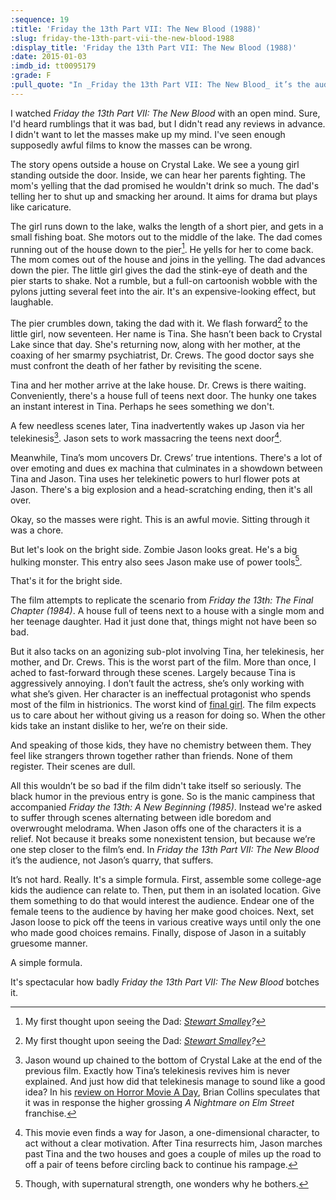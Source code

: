 ```yaml
---
:sequence: 19
:title: 'Friday the 13th Part VII: The New Blood (1988)'
:slug: friday-the-13th-part-vii-the-new-blood-1988
:display_title: 'Friday the 13th Part VII: The New Blood (1988)'
:date: 2015-01-03
:imdb_id: tt0095179
:grade: F
:pull_quote: "In _Friday the 13th Part VII: The New Blood_ it’s the audience, not Jason’s quarry that suffers."
---
```

I watched _Friday the 13th Part VII: The New Blood_ with an open mind. Sure, I'd heard rumblings that it was bad, but I didn't read any reviews in advance. I didn't want to let the masses make up my mind. I've seen enough supposedly awful films to know the masses can be wrong.

The story opens outside a house on Crystal Lake. We see a young girl standing outside the door. Inside, we can hear her parents fighting. The mom's yelling that the dad promised he wouldn't drink so much. The dad's telling her to shut up and smacking her around. It aims for drama but plays like caricature.

The girl runs down to the lake, walks the length of a short pier, and gets in a small fishing boat. She motors out to the middle of the lake. The dad comes running out of the house down to the pier[^1]. He yells for her to come back. The mom comes out of the house and joins in the yelling. The dad advances down the pier. The little girl gives the dad the stink-eye of death and the pier starts to shake. Not a rumble, but a full-on cartoonish wobble with the pylons jutting several feet into the air. It's an expensive-looking effect, but laughable.

The pier crumbles down, taking the dad with it. We flash forward[^1] to the little girl, now seventeen. Her name is Tina. She hasn’t been back to Crystal Lake since that day. She's returning now, along with her mother, at the coaxing of her smarmy psychiatrist, Dr. Crews. The good doctor says she must confront the death of her father by revisiting the scene.

Tina and her mother arrive at the lake house. Dr. Crews is there waiting. Conveniently, there's a house full of teens next door. The hunky one takes an instant interest in Tina. Perhaps he sees something we don't.

A few needless scenes later, Tina inadvertently wakes up Jason via her telekinesis[^2]. Jason sets to work massacring the teens next door[^3].

Meanwhile, Tina’s mom uncovers Dr. Crews’ true intentions. There's a lot of over emoting and dues ex machina that culminates in a showdown between Tina and Jason. Tina uses her telekinetic powers to hurl flower pots at Jason. There's a big explosion and a head-scratching ending, then it's all over.

Okay, so the masses were right. This is an awful movie. Sitting through it was a chore.

But let's look on the bright side. Zombie Jason looks great. He's a big hulking monster. This entry also sees Jason make use of power tools[^4].

That's it for the bright side.

The film attempts to replicate the scenario from _Friday the 13th: The Final Chapter (1984)_. A house full of teens next to a house with a single mom and her teenage daughter. Had it just done that, things might not have been so bad.

But it also tacks on an agonizing sub-plot involving Tina, her telekinesis, her mother, and Dr. Crews. This is the worst part of the film. More than once, I ached to fast-forward through these scenes. Largely because Tina is aggressively annoying.  I don’t fault the actress, she’s only working with what she’s given. Her character is an ineffectual protagonist who spends most of the film in histrionics. The worst kind of [final girl](http://en.wikipedia.org/wiki/Final_girl). The film expects us to care about her without giving us a reason for doing so. When the other kids take an instant dislike to her, we’re on their side.

And speaking of those kids, they have no chemistry between them. They feel like strangers thrown together rather than friends. None of them register. Their scenes are dull.

All this wouldn’t be so bad if the film didn't take itself so seriously. The black humor in the previous entry is gone. So is the manic campiness that accompanied _Friday the 13th: A New Beginning (1985)_. Instead we're asked to suffer through scenes alternating between idle boredom and overwrought melodrama. When Jason offs one of the characters it is a relief. Not because it breaks some nonexistent tension, but because we’re one step closer to the film’s end. In _Friday the 13th Part VII: The New Blood_ it’s the audience, not Jason’s quarry, that suffers.

[^1]: My first thought upon seeing the Dad: _[Stewart Smalley](http://en.wikipedia.org/wiki/Stuart_Smalley)?_

[^1]: Setting this entry in the then-future of 2001. I wonder how many fans realized this before the age of the internet.

[^2]: Jason wound up chained to the bottom of Crystal Lake at the end of the previous film. Exactly how Tina’s telekinesis revives him is never explained. And just how did that telekinesis manage to sound like a good idea? In his [review on Horror Movie A Day](http://horror-movie-a-day.blogspot.com/2009/01/friday-13th-part-vii-new-blood.html), Brian Collins speculates that it was in response the higher grossing _A Nightmare on Elm Street_ franchise.

[^3]: This movie even finds a way for Jason, a one-dimensional character, to act without a clear motivation. After Tina resurrects him, Jason marches past Tina and the two houses and goes a couple of miles up the road to off a pair of teens before circling back to continue his rampage.

[^4]: Though, with supernatural strength, one wonders why he bothers.

It’s not hard. Really. It's a simple formula. First, assemble some college-age kids the audience can relate to. Then, put them in an isolated location. Give them something to do that would interest the audience. Endear one of the female teens to the audience by having her make good choices. Next, set Jason loose to pick off the teens in various creative ways until only the one who made good choices remains. Finally, dispose of Jason in a suitably gruesome manner.

A simple formula.

It's spectacular how badly _Friday the 13th Part VII: The New Blood_ botches it.


